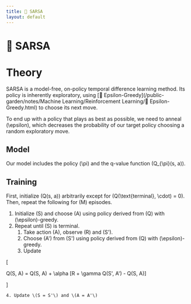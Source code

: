 ```yaml
---
title: 🧭 SARSA
layout: default
---
```


# 🧭 SARSA

# Theory
SARSA is a model-free, on-policy temporal difference learning method. Its policy is inherently exploratory, using [🧧 Epsilon-Greedy](/public-garden/notes/Machine Learning/Reinforcement Learning/🧧 Epsilon-Greedy.html) to choose its next move.

To end up with a policy that plays as best as possible, we need to anneal \(\epsilon\), which decreases the probability of our target policy choosing a random exploratory move.

## Model
Our model includes the policy \(\pi\) and the q-value function \(Q_{\pi}(s, a)\).

## Training
First, initialize \(Q(s, a)\) arbitrarily except for \(Q(\text{terminal}, \cdot) = 0\). Then, repeat the following for \(M\) episodes.
1. Initialize \(S\) and choose \(A\) using policy derived from \(Q\) with \(\epsilon\)-greedy.
2. Repeat until \(S\) is terminal.
	1. Take action \(A\), observe \(R\) and \(S'\).
	2. Choose \(A'\) from \(S'\) using policy derived from \(Q\) with \(\epsilon\)-greedy.
	3. Update 

\[

Q(S, A) = Q(S, A) + \alpha [R + \gamma Q(S', A') - Q(S, A)]

\]

	4. Update \(S = S'\) and \(A = A'\)